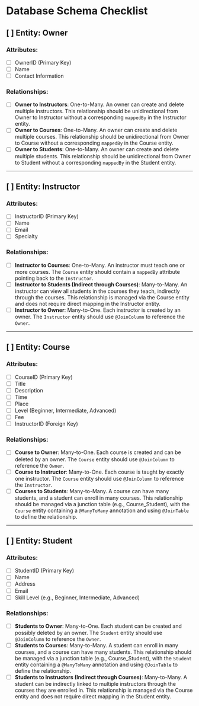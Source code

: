 # Database Schema Checklist

## [ ] Entity: Owner

### Attributes:
- [ ] OwnerID (Primary Key)
- [ ] Name
- [ ] Contact Information

### Relationships:
- [ ] **Owner to Instructors**: One-to-Many. An owner can create and delete multiple instructors. This relationship should be unidirectional from Owner to Instructor without a corresponding `mappedBy` in the Instructor entity.
- [ ] **Owner to Courses**: One-to-Many. An owner can create and delete multiple courses. This relationship should be unidirectional from Owner to Course without a corresponding `mappedBy` in the Course entity.
- [ ] **Owner to Students**: One-to-Many. An owner can create and delete multiple students. This relationship should be unidirectional from Owner to Student without a corresponding `mappedBy` in the Student entity.

---

## [ ] Entity: Instructor

### Attributes:
- [ ] InstructorID (Primary Key)
- [ ] Name
- [ ] Email
- [ ] Specialty

### Relationships:
- [ ] **Instructor to Courses**: One-to-Many. An instructor must teach one or more courses. The `Course` entity should contain a `mappedBy` attribute pointing back to the `Instructor`.
- [ ] **Instructor to Students (Indirect through Courses)**: Many-to-Many. An instructor can view all students in the courses they teach, indirectly through the courses. This relationship is managed via the Course entity and does not require direct mapping in the Instructor entity.
- [ ] **Instructor to Owner**: Many-to-One. Each instructor is created by an owner. The `Instructor` entity should use `@JoinColumn` to reference the `Owner`.

---

## [ ] Entity: Course

### Attributes:
- [ ] CourseID (Primary Key)
- [ ] Title
- [ ] Description
- [ ] Time
- [ ] Place
- [ ] Level (Beginner, Intermediate, Advanced)
- [ ] Fee
- [ ] InstructorID (Foreign Key)

### Relationships:
- [ ] **Course to Owner**: Many-to-One. Each course is created and can be deleted by an owner. The `Course` entity should use `@JoinColumn` to reference the `Owner`.
- [ ] **Course to Instructor**: Many-to-One. Each course is taught by exactly one instructor. The `Course` entity should use `@JoinColumn` to reference the `Instructor`.
- [ ] **Courses to Students**: Many-to-Many. A course can have many students, and a student can enroll in many courses. This relationship should be managed via a junction table (e.g., Course_Student), with the `Course` entity containing a `@ManyToMany` annotation and using `@JoinTable` to define the relationship.

---

## [ ] Entity: Student

### Attributes:
- [ ] StudentID (Primary Key)
- [ ] Name
- [ ] Address
- [ ] Email
- [ ] Skill Level (e.g., Beginner, Intermediate, Advanced)

### Relationships:
- [ ] **Students to Owner**: Many-to-One. Each student can be created and possibly deleted by an owner. The `Student` entity should use `@JoinColumn` to reference the `Owner`.
- [ ] **Students to Courses**: Many-to-Many. A student can enroll in many courses, and a course can have many students. This relationship should be managed via a junction table (e.g., Course_Student), with the `Student` entity containing a `@ManyToMany` annotation and using `@JoinTable` to define the relationship.
- [ ] **Students to Instructors (Indirect through Courses)**: Many-to-Many. A student can be indirectly linked to multiple instructors through the courses they are enrolled in. This relationship is managed via the Course entity and does not require direct mapping in the Student entity.
